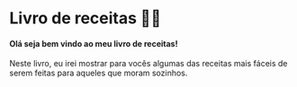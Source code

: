 # Livro de receitas :man_cook:

#### Olá seja bem vindo ao meu livro de receitas!

Neste livro, eu irei mostrar para vocês algumas das receitas mais fáceis de serem feitas para aqueles que moram sozinhos.


